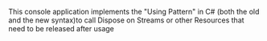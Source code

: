 This console application implements the "Using Pattern" in C# (both the old and the new syntax)to call Dispose on Streams or other Resources that need to be released after usage
